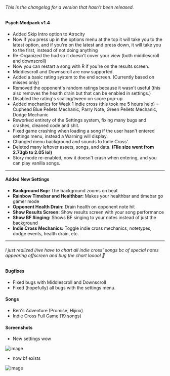 ###### This is the changelog for a version that hasn't been released.
#### Psych Modpack v1.4

- Added Skip Intro option to Atrocity
- Now if you press up in the options menu at the top it will take you to the latest option, and if you're on the
  latest and press down, it will take you to the first, instead of not doing anything
- Re-Organized the hud so it doesn't cover your view (both middlescroll and downscroll)
- Now you can restart a song with R if you're on the results screen.
- Middlescroll and Downscroll are now supported.
- Added a basic rating system to the end screen. (Currently based on misses only)
- Removed the opponent's random ratings because it wasn't useful (this also removes the health drain but that can be enabled in settings.)
- Disabled the rating's scaling/tween on score pop-up
- Added mechanics for Week 1 indie cross (this took me 5 hours help) = Cuphead Blue Pellets Mechanic, Parry Note, Green Pellets Mechanic, Dodge Mechanic
- Reworked entirety of the Settings system, fixing many bugs and crashes, cleaned code and shit.
- Fixed game crashing when loading a song if the user hasn't entered settings menu, instead a Warning will display.
- Changed menu background and sounds to Indie Cross'.
- Deleted many leftover assets, songs, and data. **(File size went from 2.73gb to 2.05 lol)**
- Story mode re-enabled, now it doesn't crash when entering, and you can play vanilla songs.


___
#### Added New Settings
- **Background Bop:** The background zooms on beat
- **Rainbow Timebar and Healthbar:** Makes your healthbar and timebar go gamer mode
- **Opponent Health Drain:** Drain health on opponent note hit
- **Show Results Screen:** Show results screen with your song performance
- **Show BF Singing:** Shows BF singing to your notes instead of just the background
- **Indie Cross Mechanics:** Toggle indie cross mechanics, notetypes, dodge events, health drain, etc.
___

###### I just realized i/we have to chart all indie cross' songs bc of special notes appearing offscreen and bug the chart looool 🥲

#### Bugfixes
- Fixed bugs with Middlescroll and Downscroll
- Fixed (hopefully) all bugs with the settings menu.

#### Songs
- Ben's Adventure (Promise, Hijinx)
- Indie Cross Full Game (19 songs)
  
#### Screenshots

- New settings wow

![image](https://user-images.githubusercontent.com/101958916/163276157-af3dd613-0c1d-48f0-b7a4-f0d5714ad37d.png)

- now bf exists

![image](https://user-images.githubusercontent.com/101958916/163496315-02b3438e-aa84-4a88-b257-6c10ad9031b6.png)

